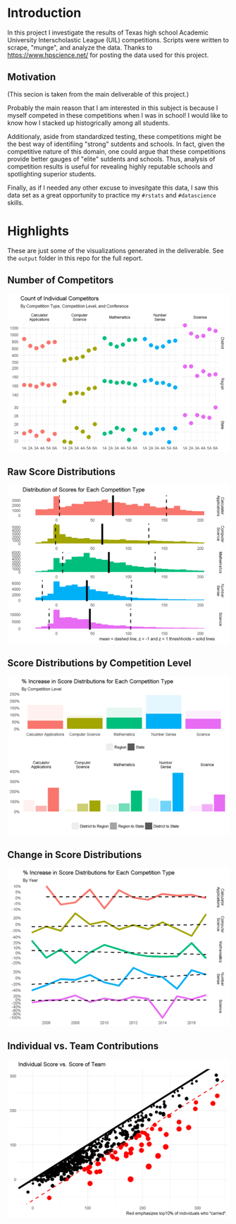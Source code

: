 

# Introduction

In this project I investigate the results of Texas high school
Academic University Interscholastic League (UIL) competitions.
Scripts were written to scrape, "munge", and analyze the data.
Thanks to <https://www.hpscience.net/> for posting the data used for this project.
 
## Motivation

(This secion is taken from the main deliverable of this project.)

Probably the main reason that I am interested in this subject is
because I myself competed in these competitions when I was in school!
I would like to know how I stacked up histogrically among all students.

Additionaly, aside from standardized testing, these competitions might be the best way
of identifiing "strong" sutdents and schools. In fact, given the competitive
nature of this domain, one could argue that these competitions provide
better gauges of "elite" sutdents and schools. Thus, analysis of competition
results is useful for revealing highly reputable schools and spotlighting
superior students.

Finally, as if I needed any other excuse to invesitgate this data,
I saw this data set as a great opportunity to practice my
`#rstats` and `#datascience` skills.

# Highlights

These are just some of the visualizations generated in the deliverable.
See the `output` folder in this repo for the full report.

## Number of Competitors

![](img/img-01.png)

## Raw Score Distributions

![](img/img-02.png)

## Score Distributions by Competition Level

![](img/img-03.png)

## Change in Score Distributions

![](img/img-04.png)

## Individual vs. Team Contributions

![](img/img-05.png)

